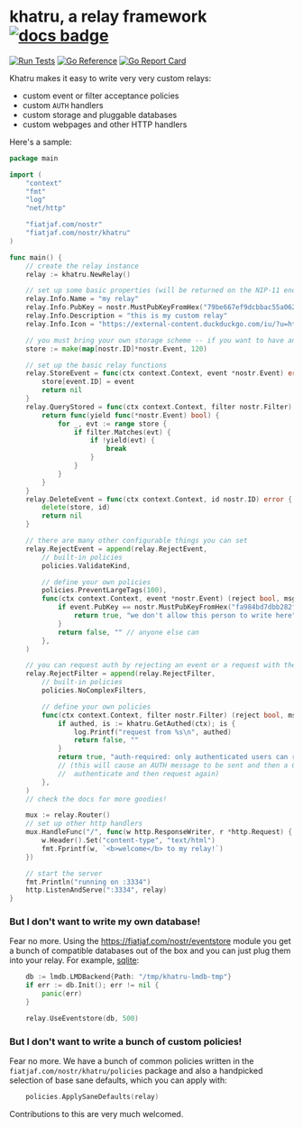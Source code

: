 # khatru, a relay framework [![docs badge](https://img.shields.io/badge/docs-reference-blue)](https://pkg.go.dev/fiatjaf.com/nostr/khatru#Relay)

[![Run Tests](https://github.com/fiatjaf/khatru/actions/workflows/test.yml/badge.svg)](https://github.com/fiatjaf/khatru/actions/workflows/test.yml)
[![Go Reference](https://pkg.go.dev/badge/fiatjaf.com/nostr/khatru.svg)](https://pkg.go.dev/fiatjaf.com/nostr/khatru)
[![Go Report Card](https://goreportcard.com/badge/fiatjaf.com/nostr/khatru)](https://goreportcard.com/report/fiatjaf.com/nostr/khatru)

Khatru makes it easy to write very very custom relays:

  - custom event or filter acceptance policies
  - custom `AUTH` handlers
  - custom storage and pluggable databases
  - custom webpages and other HTTP handlers

Here's a sample:

```go
package main

import (
	"context"
	"fmt"
	"log"
	"net/http"

	"fiatjaf.com/nostr"
	"fiatjaf.com/nostr/khatru"
)

func main() {
	// create the relay instance
	relay := khatru.NewRelay()

	// set up some basic properties (will be returned on the NIP-11 endpoint)
	relay.Info.Name = "my relay"
	relay.Info.PubKey = nostr.MustPubKeyFromHex("79be667ef9dcbbac55a06295ce870b07029bfcdb2dce28d959f2815b16f81798")
	relay.Info.Description = "this is my custom relay"
	relay.Info.Icon = "https://external-content.duckduckgo.com/iu/?u=https%3A%2F%2Fliquipedia.net%2Fcommons%2Fimages%2F3%2F35%2FSCProbe.jpg&f=1&nofb=1&ipt=0cbbfef25bce41da63d910e86c3c343e6c3b9d63194ca9755351bb7c2efa3359&ipo=images"

	// you must bring your own storage scheme -- if you want to have any
	store := make(map[nostr.ID]*nostr.Event, 120)

	// set up the basic relay functions
	relay.StoreEvent = func(ctx context.Context, event *nostr.Event) error {
		store[event.ID] = event
		return nil
	}
	relay.QueryStored = func(ctx context.Context, filter nostr.Filter) iter.Seq[*nostr.Event] {
		return func(yield func(*nostr.Event) bool) {
			for _, evt := range store {
				if filter.Matches(evt) {
					if !yield(evt) {
						break
					}
				}
			}
		}
	}
	relay.DeleteEvent = func(ctx context.Context, id nostr.ID) error {
		delete(store, id)
		return nil
	}

	// there are many other configurable things you can set
	relay.RejectEvent = append(relay.RejectEvent,
		// built-in policies
		policies.ValidateKind,

		// define your own policies
		policies.PreventLargeTags(100),
		func(ctx context.Context, event *nostr.Event) (reject bool, msg string) {
			if event.PubKey == nostr.MustPubKeyFromHex("fa984bd7dbb282f07e16e7ae87b26a2a7b9b90b7246a44771f0cf5ae58018f52") {
				return true, "we don't allow this person to write here"
			}
			return false, "" // anyone else can
		},
	)

	// you can request auth by rejecting an event or a request with the prefix "auth-required: "
	relay.RejectFilter = append(relay.RejectFilter,
		// built-in policies
		policies.NoComplexFilters,

		// define your own policies
		func(ctx context.Context, filter nostr.Filter) (reject bool, msg string) {
			if authed, is := khatru.GetAuthed(ctx); is {
				log.Printf("request from %s\n", authed)
				return false, ""
			}
			return true, "auth-required: only authenticated users can read from this relay"
			// (this will cause an AUTH message to be sent and then a CLOSED message such that clients can
			//  authenticate and then request again)
		},
	)
	// check the docs for more goodies!

	mux := relay.Router()
	// set up other http handlers
	mux.HandleFunc("/", func(w http.ResponseWriter, r *http.Request) {
		w.Header().Set("content-type", "text/html")
		fmt.Fprintf(w, `<b>welcome</b> to my relay!`)
	})

	// start the server
	fmt.Println("running on :3334")
	http.ListenAndServe(":3334", relay)
}
```

### But I don't want to write my own database!

Fear no more. Using the https://fiatjaf.com/nostr/eventstore module you get a bunch of compatible databases out of the box and you can just plug them into your relay. For example, [sqlite](https://pkg.go.dev/fiatjaf.com/nostr/eventstore/lmdb):

```go
	db := lmdb.LMDBackend{Path: "/tmp/khatru-lmdb-tmp"}
	if err := db.Init(); err != nil {
		panic(err)
	}

	relay.UseEventstore(db, 500)
```

### But I don't want to write a bunch of custom policies!

Fear no more. We have a bunch of common policies written in the `fiatjaf.com/nostr/khatru/policies` package and also a handpicked selection of base sane defaults, which you can apply with:

```go
	policies.ApplySaneDefaults(relay)
```

Contributions to this are very much welcomed.

